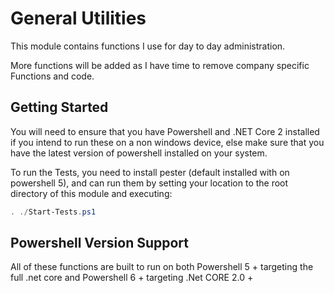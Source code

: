 # General Utilities

This module contains functions I use for day to day administration.

More functions will be added as I have time to remove company specific Functions and code. 

## Getting Started

You will need to ensure that you have Powershell and .NET Core 2 installed if you intend to run these on a non windows device, else make sure that you have the latest version of powershell installed on your system.

To run the Tests, you need to install pester (default installed with on powershell 5), and can run them by setting your location to the root directory of this module and executing:

```PowerShell
. ./Start-Tests.ps1
```

## Powershell Version Support

All of these functions are built to run on both Powershell 5 + targeting the full .net core and Powershell 6 + targeting .Net CORE 2.0 +
